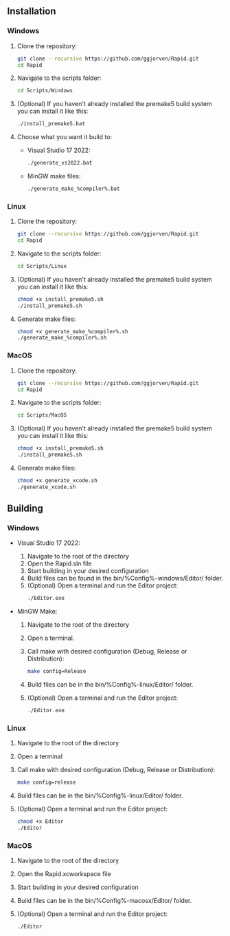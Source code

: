 ## Installation

### Windows

1. Clone the repository:
    ```sh
    git clone --recursive https://github.com/ggjorven/Rapid.git
    cd Rapid
    ```

2. Navigate to the scripts folder:
    ```sh
    cd Scripts/Windows
    ```

3. (Optional) If you haven't already installed the premake5 build system you can install it like this:
    ```sh
    ./install_premake5.bat
    ```

4. Choose what you want it build to:
    - Visual Studio 17 2022:
        ```sh
        ./generate_vs2022.bat
        ```
    - MinGW make files:
        ```sh
        ./generate_make_%compiler%.bat
        ```

### Linux

1. Clone the repository:
    ```sh
    git clone --recursive https://github.com/ggjorven/Rapid.git
    cd Rapid
    ```

2. Navigate to the scripts folder:
    ```sh
    cd Scripts/Linux
    ```

3. (Optional) If you haven't already installed the premake5 build system you can install it like this:
    ```sh
    chmod +x install_premake5.sh
    ./install_premake5.sh
    ```

4. Generate make files:
    ```sh
    chmod +x generate_make_%compiler%.sh
    ./generate_make_%compiler%.sh
    ```

### MacOS

1. Clone the repository:
    ```sh
    git clone --recursive https://github.com/ggjorven/Rapid.git
    cd Rapid
    ```

2. Navigate to the scripts folder:
    ```sh
    cd Scripts/MacOS
    ```

3. (Optional) If you haven't already installed the premake5 build system you can install it like this:
    ```sh
    chmod +x install_premake5.sh
    ./install_premake5.sh
    ```

4. Generate make files:
    ```sh
    chmod +x generate_xcode.sh
    ./generate_xcode.sh
    ```

## Building

### Windows
- Visual Studio 17 2022:
    1. Navigate to the root of the directory
    2. Open the Rapid.sln file
    3. Start building in your desired configuration
    4. Build files can be found in the bin/%Config%-windows/Editor/ folder.
    5. (Optional) Open a terminal and run the Editor project:
        ```sh
        ./Editor.exe 
        ```

- MinGW Make:
    1. Navigate to the root of the directory
    2. Open a terminal.
    3. Call make with desired configuration (Debug, Release or Distribution):
        ```sh
        make config=Release
        ```

    5. Build files can be in the bin/%Config%-linux/Editor/ folder.
    6. (Optional) Open a terminal and run the Editor project:
        ```sh
        ./Editor.exe 
        ```

### Linux

1. Navigate to the root of the directory
2. Open a terminal
3. Call make with desired configuration (Debug, Release or Distribution):

    ```sh
    make config=release
    ```

5. Build files can be in the bin/%Config%-linux/Editor/ folder.
6. (Optional) Open a terminal and run the Editor project:

    ```sh
    chmod +x Editor
    ./Editor
    ```

### MacOS
1. Navigate to the root of the directory
2. Open the Rapid.xcworkspace file
3. Start building in your desired configuration
4. Build files can be in the bin/%Config%-macosx/Editor/ folder.
5. (Optional) Open a terminal and run the Editor project:

    ```sh
    ./Editor
    ```